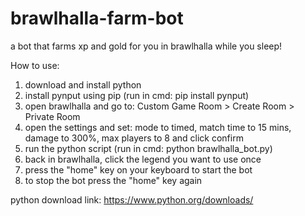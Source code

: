 # brawlhalla-farm-bot
a bot that farms xp and gold for you in brawlhalla while you sleep!

How to use:
1. download and install python
2. install pynput using pip (run in cmd: pip install pynput)
3. open brawlhalla and go to: Custom Game Room > Create Room > Private Room
4. open the settings and set: mode to timed, match time to 15 mins, damage to 300%, max players to 8 and click confirm
5. run the python script (run in cmd: python brawlhalla_bot.py)
6. back in brawlhalla, click the legend you want to use once
7. press the "home" key on your keyboard to start the bot
8. to stop the bot press the "home" key again

python download link: https://www.python.org/downloads/
